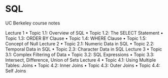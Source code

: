 # SQL
UC Berkeley course notes

Lecture 1
    • Topic 1.1: Overview of SQL
    • Topic 1.2: The SELECT Statement
    • Topic 1.3: ORDER BY Clause
    • Topic 1.4: WHERE Clause
    • Topic 1.5: Concept of Null
Lecture 2
    • Topic 2.1: Numeric Data in SQL
    • Topic 2.2: Temporal Data in SQL
    • Topic 2.3: Character Data in SQL
Lecture 3
    • Topic 3.1: Complex Filtering of Data
    • Topic 3.2: SQL Expressions
    • Topic 3.3: Intersect, Difference, Union of Sets
Lecture 4
    • Topic 4.1: Using Multiple Tables: Joins
    • Topic 4.2: Inner Joins
    • Topic 4.3: Outer Joins
    • Topic 4.4: Self Joins
